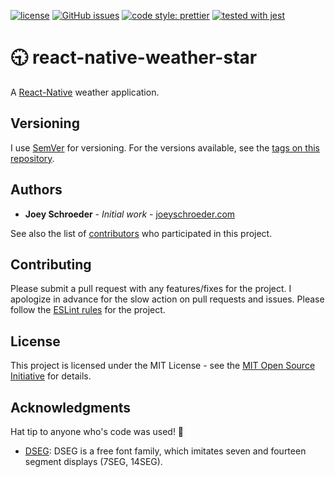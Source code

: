 [![license](https://img.shields.io/github/license/mashape/apistatus.svg)]()
[![GitHub issues](https://img.shields.io/github/issues/joeyschroeder/react-native-weather-star.svg)](https://github.com/joeyschroeder/react-native-weather-star/issues)
[![code style: prettier](https://img.shields.io/badge/code_style-prettier-ff69b4.svg)](https://github.com/prettier/prettier)
[![tested with jest](https://img.shields.io/badge/tested_with-jest-99424f.svg)](https://github.com/facebook/jest)

# 🕤 react-native-weather-star

A [React-Native](https://facebook.github.io/react-native/) weather application.

## Versioning

I use [SemVer](https://docs.npmjs.com/getting-started/semantic-versioning) for versioning. For the versions available, see the [tags on this repository](https://github.com/joeyschroeder/react-native-simple-animations/tags).

## Authors

- **Joey Schroeder** - _Initial work_ - [joeyschroeder.com](https://joeyschroeder.com)

See also the list of [contributors](https://github.com/joeyschroeder/react-native-simple-animations/graphs/contributors) who participated in this project.

## Contributing

Please submit a pull request with any features/fixes for the project. I apologize in advance for the slow action on pull requests and issues. Please follow the [ESLint rules](https://github.com/joeyschroeder/react-native-simple-animations/blob/master/.eslintrc.json) for the project.

## License

This project is licensed under the MIT License - see the [MIT Open Source Initiative](https://opensource.org/licenses/MIT) for details.

## Acknowledgments

Hat tip to anyone who's code was used! 🤠

- [DSEG](https://www.keshikan.net/fonts-e.html): DSEG is a free font family, which imitates seven and fourteen segment displays (7SEG, 14SEG).
